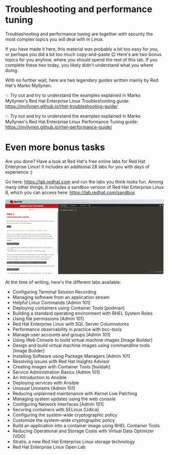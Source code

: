 # Troubleshooting and performance tuning
Troubleshooting and performance tuning are together with security the most complex topics you will deal with in Linux.

If you have made it here, this material was probably a bit too easy for you, or perhaps you did a bit too much copy-and-paste 😉
Here's are two bonus topics for you anyhow, where you should spend the rest of this lab. If you complete these two today, you likely didn't understand what you where doing.

With no further wait, here are two legendary guides written mainly by Red Hat's Marko Myllynen.

💥 Try out and try to understand the examples explained in Marko Myllynen's Red Hat Enterprise Linux Troubleshooting guide: https://myllynen.github.io/rhel-troubleshooting-guide/

💥 Try out and try to understand the examples explained in Marko Myllynen's Red Hat Enterprise Linux Performance Tuning guide: https://myllynen.github.io/rhel-performance-guide/

# Even more bonus tasks
Are you done? Have a look at Red Hat's free online labs for Red Hat Enterprise Linux! It includes an additional 28 labs for you with days of experience :)

Go here: https://lab.redhat.com and run the labs you think looks fun. Among many other things, it includes a sandbox version of Red Hat Enterprise Linux 8, which you can access here: https://lab.redhat.com/sandbox

![labs.redhat.com](labsredhatcom.png?raw=true "Title")

At the time of writing, here's the different labs available:

* Configuring Terminal Session Recording
* Managing software from an application stream
* Helpful Linux Commands [Admin 101]
* Deploying containers using Container Tools [podman]
* Building a standard operating environment with RHEL System Roles
* Using file permissions [Admin 101]
* Red Hat Enterprise Linux with SQL Server Columnstores
* Performance observability in practice with bcc-tools
* Manage user accounts and groups [Admin 101]
* Using Web Console to build virtual machine images [Image Builder]
* Design and build virtual machine images using commandline tools [Image Builder]
* Installing Software using Package Managers [Admin 101]
* Resolving issues with Red Hat Insights Advisor
* Creating images with Container Tools [buildah]
* Service Administration Basics [Admin 101]
* An Introduction to Ansible
* Deploying services with Ansible
* Unusual Unixisms [Admin 101]
* Reducing unplanned maintenance with Kernel Live Patching
* Managing system updates using the web console
* Configuring Network Interfaces [Admin 101]
* Securing containers with SELinux [Udica]
* Configuring the system-wide cryptographic policy
* Customize the system-wide cryptographic policy
* Build an application into a container image using RHEL Container Tools
* Reducing Operational and Storage Costs with Virtual Data Optimizer (VDO)
* Stratis, a new Red Hat Enterprise Linux storage technology
* Red Hat Enterprise Linux Open Lab


